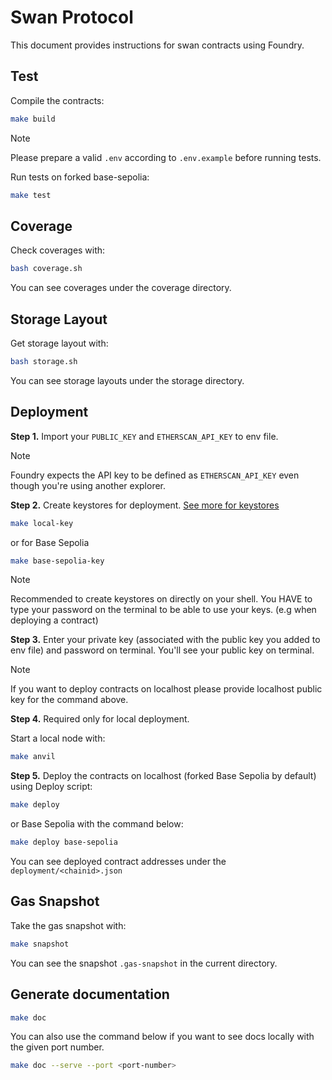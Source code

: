 # Swan Protocol

This document provides instructions for swan contracts using Foundry.

## Test

Compile the contracts:

```sh
make build
```

> [!NOTE]
>
> Please prepare a valid `.env` according to `.env.example` before running tests.

Run tests on forked base-sepolia:

```sh
make test
```

## Coverage

Check coverages with:

```sh
bash coverage.sh
```

You can see coverages under the coverage directory.

## Storage Layout

Get storage layout with:

```sh
bash storage.sh
```

You can see storage layouts under the storage directory.

## Deployment

**Step 1.**
Import your `PUBLIC_KEY` and `ETHERSCAN_API_KEY` to env file.

> [!NOTE]
>
> Foundry expects the API key to be defined as `ETHERSCAN_API_KEY` even though you're using another explorer.

**Step 2.**
Create keystores for deployment. [See more for keystores](https://eips.ethereum.org/EIPS/eip-2335)

```sh
make local-key
```

or for Base Sepolia

```sh
make base-sepolia-key
```

> [!NOTE]
>
> Recommended to create keystores on directly on your shell.
> You HAVE to type your password on the terminal to be able to use your keys. (e.g when deploying a contract)

**Step 3.**
Enter your private key (associated with the public key you added to env file) and password on terminal. You'll see your public key on terminal.

> [!NOTE]
>
> If you want to deploy contracts on localhost please provide localhost public key for the command above.

**Step 4.** Required only for local deployment.

Start a local node with:

```sh
make anvil
```

**Step 5.**
Deploy the contracts on localhost (forked Base Sepolia by default) using Deploy script:

```sh
make deploy
```

or Base Sepolia with the command below:

```sh
make deploy base-sepolia
```

You can see deployed contract addresses under the `deployment/<chainid>.json`

## Gas Snapshot

Take the gas snapshot with:

```sh
make snapshot
```

You can see the snapshot `.gas-snapshot` in the current directory.

## Generate documentation

```sh
make doc
```

You can also use the command below if you want to see docs locally with the given port number.

```sh
make doc --serve --port <port-number>

```
